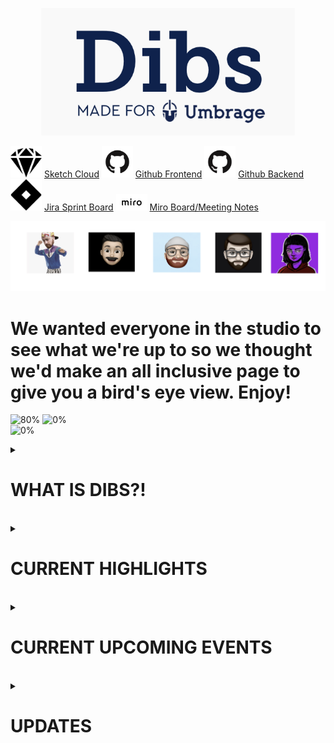 <p align="center"> 
  <img src="dibs.png">
</p>


<img src="sketch.png" width="50"> [Sketch Cloud](https://www.sketch.com/s/29b12cf5-0b5d-4af9-aaa9-eb4a1d4fae0e)
<img src="github.png" width="50"> [Github Frontend](https://github.com/Umbrage-Studios/march-cohort-frontend)
<img src="github.png" width="50"> [Github Backend](https://github.com/Umbrage-Studios/march-cohort-backend)
<img src="jira.png" width="50"> [Jira Sprint Board](https://umbrage.atlassian.net/jira/software/projects/DIBS/boards/36)
<img src="miro.png" width="50"> [Miro Board/Meeting Notes](https://miro.com/app/board/uXjVO8nKJnI=/)

<div class="row">
<p align="center"> <img src="team.png">
 </p>
 </div> 
 
# We wanted everyone in the studio to see what we're up to so we thought we'd make an all inclusive page to give you a bird's eye view. Enjoy!



![80%](https://progress-bar.dev/80/?title=Sprint_1_Completed )
![0%](https://progress-bar.dev/0/?title=Sprint_2_Completed )  
![0%](https://progress-bar.dev/0/?title=Sprint_3_Completed )


<details><summary><h1>WHAT IS DIBS?! </h1></summary>
<b>Umbrage as a studio will be moving into a new office space as most of you know already. <br>
One of the issues that has constantly been a pain point in the current space has been <br>
scheduling time to utilize conference rooms and conflicts around planning for room usage. <br>
As a group, we have been tasked with coming up with a solution to figuring out how to best <br>
address this issue. More specifically, we are building out a software solution that will <br>
give a user the ability to book a time slot for one of four rooms in the new upstairs space. <br>
Dibs, the name of the software we have started to build, will integrate easily with google <br>
calendar and give a user the ability to book a room in the Dibs application and have it <br>
  show up as an event in google calendar. </b>
</details>  

<br>

<details><summary><h1>CURRENT HIGHLIGHTS </h1></summary>

  - <b> Finalized Sprint 2 backlog planning with Sprint 3 almost completed </b>  <span style='font-size:25px;'>&#128074;</span> <br>
  - <b> Aivory and Daniel (Design) have validated all designs necessary for MVP (WOOOHOOO!) </b> <span style='font-size:25px;'>&#128074;</span> <br>
  - <b> Uly and Colton (Devs) are finalizing login functionality </b>   <span style='font-size:25px;'>&#128074;</span> <br>

</details>  
  
<br>


<details><summary><h1>CURRENT UPCOMING EVENTS </h1> </summary>



 -  <b> Sprint Demo 5/3/2022 @ 2pm </b> <br>

 -  <b> Sprint Retro 5/3/2022 @ 2:30pm </b> <br>

 - <b> Start of Sprint 2 5/4/2022 </b> <br>


</details>

<br>

 

<details>  <summary><h1>UPDATES</h1></summary>
  
  
  
  <table style="width:100%">
  <tr>
    <th>April 29th, 2022</th>
  </tr>
  <tr>
    <td>Two days left in sprint one and things are starting to really pick up with the Dibs project. Uly and Colton <br> 
have been hard at work with implementing the login functionality. The look of the login page and authentication <br>
flow is simple and easy to follow and has been coming together with very few hiccups. Daniel and Aivory have really <br>
stretched their design abilities and knocked it out of the park when it came to the design of the login page UI and <br>
contributed a massive amount to the authentication app flow. The devs are well on their way to completing all planned <br>
user stories and tasks. Below is a burndown chart that shows just how well Colton and Uly have been pacing themselves <br>
through this sprint. The grey line indicates the ideal pace or completion rate compared to outstanding work still left <br>
to complete. We plan to have a demo of what we have completed thus far on Tuesday of next week 5/3/2022. Everyone is <br>
welcome to join to check out what we accomplished for our first sprint! <br>
      <br>
    <img src="burndown.png" alt="Burndown">
    </td> 
  </tr>
</table>
 

</details>
 
  
